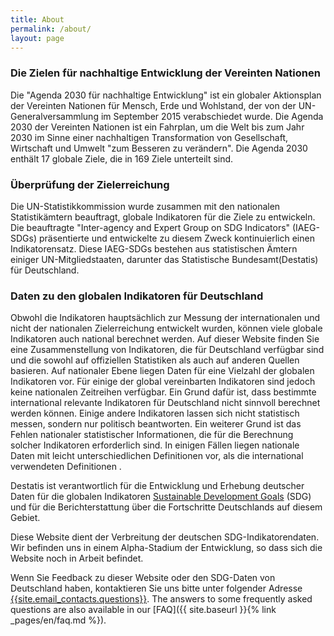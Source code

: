 ```yaml
---
title: About
permalink: /about/
layout: page
---
```


### Die Zielen für nachhaltige Entwicklung der Vereinten Nationen

Die "Agenda 2030 für nachhaltige Entwicklung" ist ein globaler Aktionsplan der Vereinten Nationen für Mensch, Erde und Wohlstand, der von der UN-Generalversammlung im September 2015 verabschiedet wurde. Die Agenda 2030 der Vereinten Nationen ist ein Fahrplan, um die Welt bis zum Jahr 2030 im Sinne einer nachhaltigen Transformation von Gesellschaft, Wirtschaft und Umwelt "zum Besseren zu verändern". Die Agenda 2030 enthält 17 globale Ziele, die in 169 Ziele unterteilt sind.

### Überprüfung der Zielerreichung

Die UN-Statistikkommission wurde zusammen mit den nationalen Statistikämtern beauftragt, globale Indikatoren für die Ziele zu entwickeln. Die beauftragte "Inter-agency and Expert Group on SDG Indicators" (IAEG-SDGs) präsentierte und entwickelte zu diesem Zweck kontinuierlich einen Indikatorensatz. Diese IAEG-SDGs bestehen aus statistischen Ämtern einiger UN-Mitgliedstaaten, darunter das Statistische Bundesamt(Destatis) für Deutschland.

### Daten zu den globalen Indikatoren für Deutschland

Obwohl die Indikatoren hauptsächlich zur Messung der internationalen und nicht der nationalen Zielerreichung entwickelt wurden, können viele globale Indikatoren auch national berechnet werden. Auf dieser Website finden Sie eine Zusammenstellung von Indikatoren, die für Deutschland verfügbar sind und die sowohl auf offiziellen Statistiken als auch auf anderen Quellen basieren. Auf nationaler Ebene liegen Daten für eine Vielzahl der globalen Indikatoren vor. Für einige der global vereinbarten Indikatoren sind jedoch keine nationalen Zeitreihen verfügbar. Ein Grund dafür ist, dass bestimmte international relevante Indikatoren für Deutschland nicht sinnvoll berechnet werden können. Einige andere Indikatoren lassen sich nicht statistisch messen, sondern nur politisch beantworten. Ein weiterer Grund ist das Fehlen nationaler statistischer Informationen, die für die Berechnung solcher Indikatoren erforderlich sind. In einigen Fällen liegen nationale Daten mit leicht unterschiedlichen Definitionen vor, als die international verwendeten Definitionen .

Destatis ist verantwortlich für die Entwicklung und Erhebung deutscher Daten für die globalen Indikatoren [Sustainable Development Goals](http://www.un.org/sustainabledevelopment/sustainable-development-goals/) (SDG) und für die Berichterstattung über die Fortschritte Deutschlands auf diesem Gebiet.

Diese Website dient der Verbreitung der deutschen SDG-Indikatorendaten. Wir befinden uns in einem Alpha-Stadium der Entwicklung, so dass sich die Website noch in Arbeit befindet.

Wenn Sie Feedback zu dieser Website oder den SDG-Daten von Deutschland haben, kontaktieren Sie uns bitte unter folgender Adresse <a href="mailto:{{site.email_contacts.questions}}">{{site.email_contacts.questions}}</a>. The answers to some frequently asked questions are also available in our [FAQ]({{ site.baseurl }}{% link _pages/en/faq.md %}).
